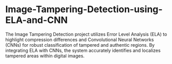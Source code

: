 # Image-Tampering-Detection-using-ELA-and-CNN
 The Image Tampering Detection project utilizes Error Level Analysis (ELA) to highlight compression differences and Convolutional Neural Networks (CNNs) for robust classification of tampered and authentic regions. By integrating ELA with CNNs, the system accurately identifies and localizes tampered areas within digital images.
